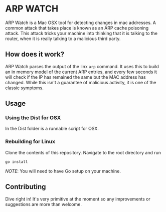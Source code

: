 # ARP WATCH
ARP Watch is a Mac OSX tool for detecting changes in mac addresses. A common attack that takes place is known as an ARP cache poisoning attack. This attack tricks your machine into thinking that it is talking to the router, when it is really talking to a malicious third party.

## How does it work?

ARP Watch parses the output of the linx `arp` command. It uses this to build an in memory model of the current ARP entries, and every few seconds it will check if the IP has remained the same but the MAC address has changed. While this isn't a guarantee of malicious activity, it is one of the classic symptoms.

## Usage

### Using the Dist for OSX

In the Dist folder is a runnable script for OSX.

### Rebuilding for Linux

Clone the contents of this repository. Navigate to the root directory and run

    go install

*NOTE*: You will need to have Go setup on your machine.

## Contributing

Dive right in! It's very primitive at the moment so any improvements or suggestions are more than welcome.

